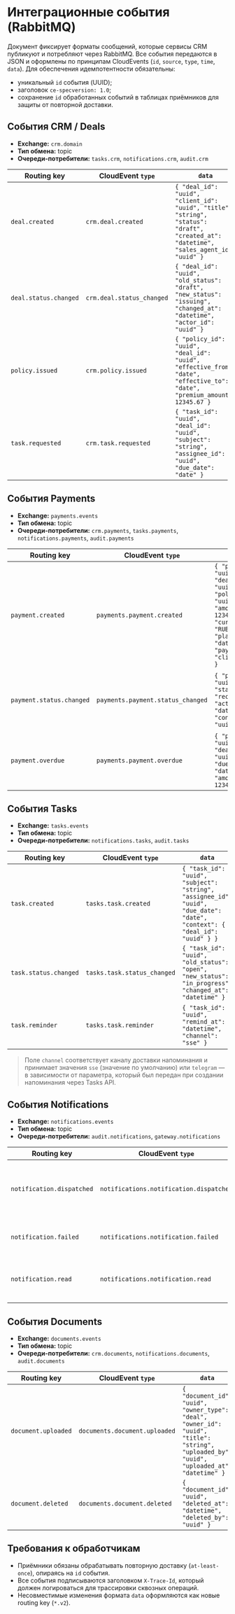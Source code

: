 # Интеграционные события (RabbitMQ)

Документ фиксирует форматы сообщений, которые сервисы CRM публикуют и потребляют через RabbitMQ. Все события передаются в JSON и оформлены по принципам CloudEvents (`id`, `source`, `type`, `time`, `data`). Для обеспечения идемпотентности обязательны:
- уникальный `id` события (UUID);
- заголовок `ce-specversion: 1.0`;
- сохранение `id` обработанных событий в таблицах приёмников для защиты от повторной доставки.

## События CRM / Deals
- **Exchange:** `crm.domain`
- **Тип обмена:** topic
- **Очереди-потребители:** `tasks.crm`, `notifications.crm`, `audit.crm`

| Routing key | CloudEvent `type` | `data` | Идемпотентность |
| --- | --- | --- | --- |
| `deal.created` | `crm.deal.created` | `{ "deal_id": "uuid", "client_id": "uuid", "title": "string", "status": "draft", "created_at": "datetime", "sales_agent_id": "uuid" }` | Потребители хранят `event_id` в таблице связей; повторное событие игнорируется. |
| `deal.status.changed` | `crm.deal.status_changed` | `{ "deal_id": "uuid", "old_status": "draft", "new_status": "issuing", "changed_at": "datetime", "actor_id": "uuid" }` | CRM повторно не публикует одинаковые переходы; потребители проверяют пару (`deal_id`, `event_id`). |
| `policy.issued` | `crm.policy.issued` | `{ "policy_id": "uuid", "deal_id": "uuid", "effective_from": "date", "effective_to": "date", "premium_amount": 12345.67 }` | Tasks/Notifications сохраняют `policy_id` + `event_id`. |
| `task.requested` | `crm.task.requested` | `{ "task_id": "uuid", "deal_id": "uuid", "subject": "string", "assignee_id": "uuid", "due_date": "date" }` | Tasks сверяет `task_id` и создаёт/обновляет запись, сохраняя `event_id`. |

## События Payments
- **Exchange:** `payments.events`
- **Тип обмена:** topic
- **Очереди-потребители:** `crm.payments`, `tasks.payments`, `notifications.payments`, `audit.payments`

| Routing key | CloudEvent `type` | `data` | Идемпотентность |
| --- | --- | --- | --- |
| `payment.created` | `payments.payment.created` | `{ "payment_id": "uuid", "deal_id": "uuid", "policy_id": "uuid", "amount": 12345.67, "currency": "RUB", "planned_date": "date", "payment_type": "client_premium" }` | CRM сверяет `payment_id`; при повторе обновляет данные, сохраняя `event_id`. |
| `payment.status.changed` | `payments.payment.status_changed` | `{ "payment_id": "uuid", "status": "received", "actual_date": "date", "confirmed_by": "uuid" }` | Потребители ведут таблицу `payment_id` + `status` + `event_id`; повтор с тем же `event_id` игнорируется. |
| `payment.overdue` | `payments.payment.overdue` | `{ "payment_id": "uuid", "deal_id": "uuid", "due_date": "date", "amount": 12345.67 }` | Notifications использует `deduplication_key = payment_id + due_date`. |

## События Tasks
- **Exchange:** `tasks.events`
- **Тип обмена:** topic
- **Очереди-потребители:** `notifications.tasks`, `audit.tasks`

| Routing key | CloudEvent `type` | `data` | Идемпотентность |
| --- | --- | --- | --- |
| `task.created` | `tasks.task.created` | `{ "task_id": "uuid", "subject": "string", "assignee_id": "uuid", "due_date": "date", "context": { "deal_id": "uuid" } }` | Notifications хранит `task_id` + `event_id`. |
| `task.status.changed` | `tasks.task.status_changed` | `{ "task_id": "uuid", "old_status": "open", "new_status": "in_progress", "changed_at": "datetime" }` | Повторы определяются по `event_id`. |
| `task.reminder` | `tasks.task.reminder` | `{ "task_id": "uuid", "remind_at": "datetime", "channel": "sse" }` | Notifications проверяет комбинацию (`task_id`, `remind_at`). |

> Поле `channel` соответствует каналу доставки напоминания и принимает значения `sse` (значение по умолчанию) или `telegram` — в зависимости от параметра, который был передан при создании напоминания через Tasks API.

## События Notifications
- **Exchange:** `notifications.events`
- **Тип обмена:** topic
- **Очереди-потребители:** `audit.notifications`, `gateway.notifications`

| Routing key | CloudEvent `type` | `data` | Идемпотентность |
| --- | --- | --- | --- |
| `notification.dispatched` | `notifications.notification.dispatched` | `{ "notification_id": "uuid", "user_id": "uuid", "channels": ["telegram"], "template": "deal.status.changed", "created_at": "datetime" }` | Gateway ведёт таблицу доставленных уведомлений (idempotent key = `notification_id`). |
| `notification.failed` | `notifications.notification.failed` | `{ "notification_id": "uuid", "user_id": "uuid", "channel": "telegram", "reason": "blocked" }` | Audit сохраняет `notification_id` + `event_id`. |
| `notification.read` | `notifications.notification.read` | `{ "notification_id": "uuid", "user_id": "uuid", "read_at": "datetime" }` | Gateway обновляет состояние и проверяет `event_id`. |

## События Documents
- **Exchange:** `documents.events`
- **Тип обмена:** topic
- **Очереди-потребители:** `crm.documents`, `notifications.documents`, `audit.documents`

| Routing key | CloudEvent `type` | `data` | Идемпотентность |
| --- | --- | --- | --- |
| `document.uploaded` | `documents.document.uploaded` | `{ "document_id": "uuid", "owner_type": "deal", "owner_id": "uuid", "title": "string", "uploaded_by": "uuid", "uploaded_at": "datetime" }` | CRM проверяет `document_id`, сохраняет `event_id`. |
| `document.deleted` | `documents.document.deleted` | `{ "document_id": "uuid", "deleted_at": "datetime", "deleted_by": "uuid" }` | Потребители хранят `document_id` + `event_id`. |

## Требования к обработчикам
- Приёмники обязаны обрабатывать повторную доставку (`at-least-once`), опираясь на `id` события.
- Все события подписываются заголовком `X-Trace-Id`, который должен логироваться для трассировки сквозных операций.
- Несовместимые изменения формата `data` оформляются как новые routing key (`*.v2`).
